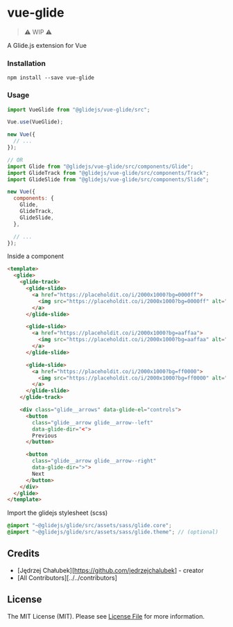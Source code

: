 # vue-glide

> ⚠️ WIP ⚠️

A Glide.js extension for Vue

### Installation

```
npm install --save vue-glide
```

### Usage

```js
import VueGlide from "@glidejs/vue-glide/src";

Vue.use(VueGlide);

new Vue({
  // ...
});

// OR
import Glide from "@glidejs/vue-glide/src/components/Glide";
import GlideTrack from "@glidejs/vue-glide/src/components/Track";
import GlideSlide from "@glidejs/vue-glide/src/components/Slide";

new Vue({
  components: {
    Glide,
    GlideTrack,
    GlideSlide,
  },

  // ...
});
```

Inside a component

```html
<template>
  <glide>
    <glide-track>
      <glide-slide>
        <a href="https://placeholdit.co/i/2000x1000?bg=0000ff">
          <img src="https://placeholdit.co/i/2000x1000?bg=0000ff" alt="">
        </a>
      </glide-slide>

      <glide-slide>
        <a href="https://placeholdit.co/i/2000x1000?bg=aaffaa">
          <img src="https://placeholdit.co/i/2000x1000?bg=aaffaa" alt="">
        </a>
      </glide-slide>

      <glide-slide>
        <a href="https://placeholdit.co/i/2000x1000?bg=ff0000">
          <img src="https://placeholdit.co/i/2000x1000?bg=ff0000" alt="">
        </a>
      </glide-slide>
    </glide-track>

    <div class="glide__arrows" data-glide-el="controls">
      <button
        class="glide__arrow glide__arrow--left"
        data-glide-dir="<">
        Previous
      </button>

      <button
        class="glide__arrow glide__arrow--right"
        data-glide-dir=">">
        Next
      </button>
    </div>
  </glide>
</template>
```

Import the glidejs stylesheet (scss)

```scss
@import "~@glidejs/glide/src/assets/sass/glide.core";
@import "~@glidejs/glide/src/assets/sass/glide.theme"; // (optional)
```

## Credits

- [Jędrzej Chałubek][https://github.com/jedrzejchalubek] - creator
- [All Contributors][../../contributors]

## License

The MIT License (MIT). Please see [License File](LICENSE.md) for more information.
